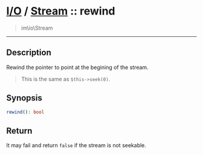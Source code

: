 # [I/O](io.md) / [Stream](io-Stream.md) :: rewind
 > im\io\Stream
____

## Description
Rewind the pointer to point at the begining of the stream.

 > This is the same as `$this->seek(0)`.  

## Synopsis
```php
rewind(): bool
```

## Return
It may fail and return `false` if the stream is not seekable.
